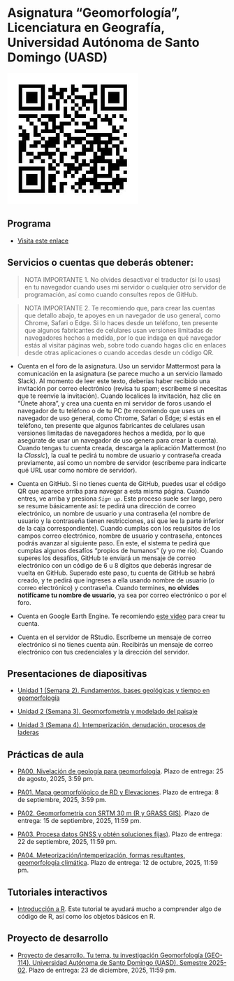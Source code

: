 Asignatura “Geomorfología”, Licenciatura en Geografía, Universidad
Autónoma de Santo Domingo (UASD)
================

![](qr.jpg)

## Programa

- [Visita este enlace](programa-geomorfologia-202502.pdf)

## Servicios o cuentas que deberás obtener:

> NOTA IMPORTANTE 1. No olvides desactivar el traductor (si lo usas) en
> tu navegador cuando uses mi servidor o cualquier otro servidor de
> programación, así como cuando consultes repos de GitHub.

> NOTA IMPORTANTE 2. Te recomiendo que, para crear las cuentas que
> detallo abajo, te apoyes en un navegador de uso general, como Chrome,
> Safari o Edge. Si lo haces desde un teléfono, ten presente que algunos
> fabricantes de celulares usan versiones limitadas de navegadores
> hechos a medida, por lo que indaga en qué navegador estás al visitar
> páginas web, sobre todo cuando hagas clic en enlaces desde otras
> aplicaciones o cuando accedas desde un código QR.

- Cuenta en el foro de la asignatura. Uso un servidor Mattermost para la
  comunicación en la asignatura (se parece mucho a un servicio llamado
  Slack). Al momento de leer este texto, deberías haber recibido una
  invitación por correo electrónico (revisa tu spam; escríbeme si
  necesitas que te reenvíe la invitación). Cuando localices la
  invitación, haz clic en “Únete ahora”, y crea una cuenta en mi
  servidor de foros usando el navegador de tu teléfono o de tu PC (te
  recomiendo que uses un navegador de uso general, como Chrome, Safari o
  Edge; si estás en el teléfono, ten presente que algunos fabricantes de
  celulares usan versiones limitadas de navegadores hechos a medida, por
  lo que asegúrate de usar un navegador de uso genera para crear la
  cuenta). Cuando tengas tu cuenta creada, descarga la aplicación
  Mattermost (no la *Classic*), la cual te pedirá tu nombre de usuario y
  contraseña creada previamente, así como un nombre de servidor
  (escríbeme para indicarte qué URL usar como nombre de servidor).

- Cuenta en GitHub. Si no tienes cuenta de GitHub, puedes usar el código
  QR que aparece arriba para navegar a esta misma página. Cuando entres,
  ve arriba y presiona *`Sign up`*. Este proceso suele ser largo, pero
  se resume básicamente así: te pedirá una dirección de correo
  electrónico, un nombre de usuario y una contraseña (el nombre de
  usuario y la contraseña tienen restricciones, así que lee la parte
  inferior de la caja correspondiente). Cuando cumplas con los
  requisitos de los campos correo electrónico, nombre de usuario y
  contraseña, entonces podrás avanzar al siguiente paso. En este, el
  sistema te pedirá que cumplas algunos desafíos “propios de humanos” (y
  yo me río). Cuando superes los desafíos, GitHub te enviará un mensaje
  de correo electrónico con un código de 6 u 8 dígitos que deberás
  ingresar de vuelta en GitHub. Superado este paso, tu cuenta de GitHub
  se habrá creado, y te pedirá que ingreses a ella usando nombre de
  usuario (o correo electrónico) y contraseña. Cuando termines, **no
  olvides notifícame tu nombre de usuario**, ya sea por correo
  electrónico o por el foro.

- Cuenta en Google Earth Engine. Te recomiendo [este
  vídeo](https://www.youtube.com/watch?v=7zsJurpOXuA) para crear tu
  cuenta.

- Cuenta en el servidor de RStudio. Escríbeme un mensaje de correo
  electrónico si no tienes cuenta aún. Recibirás un mensaje de correo
  electrónico con tus credenciales y la dirección del servidor.

## Presentaciones de diapositivas

- [Unidad 1 (Semana 2). Fundamentos, bases geológicas y tiempo en
  geomorfología](https://geomorfologia-master.github.io/fundamentos-bases-geologicas-tiempo/README.html)

- [Unidad 2 (Semana 3). Geomorfometría y modelado del
  paisaje](https://geomorfologia-master.github.io/geomorfometria-modelado-del-paisaje/README.html)

- [Unidad 3 (Semana 4). Intemperización, denudación, procesos de
  laderas](https://github.com/geomorfologia-master/intemperizacion-denudacion-procesos-de-laderas)

## Prácticas de aula

- [PA00. Nivelación de geología para
  geomorfología](https://github.com/geomorfologia-master/nivelacion-de-geologia-para-geomorfologia).
  Plazo de entrega: 25 de agosto, 2025, 3:59 pm.

- [PA01. Mapa geomorfológico de RD y
  Elevaciones](https://github.com/geomorfologia-master/mapa-geomorfologico-rd-y-elevaciones).
  Plazo de entrega: 8 de septiembre, 2025, 3:59 pm.

<!-- - [PA02. Interpolación lineal ponderada por la distancia inversa](https://github.com/geomorfologia-master/interpolacion-idw). Plazo de entrega: 17 de febrero, 2025, 3:59 pm. -->

- [PA02. Geomorfometría con SRTM 30 m (R y GRASS
  GIS)](https://github.com/geomorfologia-master/geomorfometria-con-srtm-30-m-R-grass).
  Plazo de entrega: 15 de septiembre, 2025, 11:59 pm.

- [PA03. Procesa datos GNSS y obtén soluciones
  fijas)](https://github.com/geomorfologia-master/datos-gnss-soluciones-fijas).
  Plazo de entrega: 22 de septiembre, 2025, 11:59 pm.

- [PA04. Meteorización/intemperización, formas resultantes,
  geomorfología
  climática](https://github.com/geomorfologia-master/meteorizacion-formas-resultantes-geomorfologia-climatica-karst).
  Plazo de entrega: 12 de octubre, 2025, 11:59 pm.

<!-- - [PA04. Formas elementales en el mapa topográfico, comparación con el mapa geomorfológico](https://github.com/geomorfologia-master/formas-elementales-mtn-y-mapa-geomorfologico). Plazo de entrega: 10 de septiembre, 2024, 7:59 pm. -->
<!-- - [PA05. Tiempo en geomorfología](https://github.com/geomorfologia-master/tiempo-en-geomorfologia). Plazo de entrega: 16 de septiembre, 2024, 7:59 pm. -->
<!-- - [PA06. Procesa datos GNSS y obtén soluciones fijas](https://github.com/geomorfologia-master/datos-gnss-soluciones-fijas). Plazo de entrega: 14 de octubre, 2024, 7:59 pm. -->
<!-- - [PA07. Morfometría de cuencas y procesos fluviales](https://github.com/geomorfologia-master/sistema-fluvial-morfometria-cuenca-basica). Plazo de entrega: 15 de octubre de 2024, 11:59 pm. -->

## Tutoriales interactivos

- [Introducción a R](https://geofis.shinyapps.io/tutorial1/). Este
  tutorial te ayudará mucho a comprender algo de código de R, así como
  los objetos básicos en R.

<!-- ## Prácticas de desarrollo -->
<!-- - [PD01. Hola Mundo](https://classroom.github.com/a/qyQYEq2S). Plazo de entrega: 23 de febrero, 2025, 11:59 pm. Al hacer clic en el vínculo, si tienes tu cuenta de GitHub iniciada y perteneces a la organización `geomorfologia-202501` debería aparecerte un mensaje de GitHub Classroom solicitando permisos o preguntando si aceptas la asignación. Si no ves esto, entonces probablemente no perteneces a la organización o no iniciaste en tu cuenta de GitHub. Si no perteneces a la organización, envíame un mensaje indicándome tu usuario de GitHub (si no lo tienes aún, deberás crearlo) para así poder invitarte. Más detalles en el [Vídeo tutorial "PD01. Hola Mundo"](https://drive.google.com/file/d/1om49HJ7ndANraUPuT5a5gYEZRlELMoXB/view?usp=drive_link). -->
<!-- - [PD02. Geomorfometría, reproducibilidad, redacción, estilos de formato, figuras, tablas, citas y referencias](https://classroom.github.com/a/Pdfw7tXx). Plazo de entrega: 9 de marzo, 2025, 11:59 pm. -->
<!-- - [PD03. Morfometría de Cuencas y Procesos Fluviales, análisis pormenorizados](https://classroom.github.com/a/q5ELAT7n). Plazo de entrega: 18 de noviembre, 2024, 11:59 pm. [Vídeo tutorial]() -->

## Proyecto de desarrollo

- [Proyecto de desarrollo. Tu tema, tu investigación Geomorfología
  (GEO-114). Universidad Autónoma de Santo Domingo (UASD). Semestre
  2025-02](https://classroom.github.com/a/AtAnQaMG). Plazo de entrega:
  23 de diciembre, 2025, 11:59 pm.
